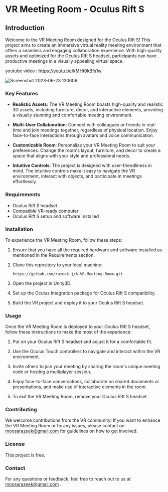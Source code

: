 # VR Meeting Room - Oculus Rift S


## Introduction

Welcome to the VR Meeting Room designed for the Oculus Rift S! This project aims to create an immersive virtual reality meeting environment that offers a seamless and engaging collaboration experience. With high-quality assets and optimized for the Oculus Rift S headset, participants can have productive meetings in a visually appealing virtual space.

youtube video : https://youtu.be/kMHt0kBfs1w 



![Screenshot 2023-06-23 120606](https://github.com/razeek-j/A-VR-Meeting-Room/assets/72665042/568fcdcb-bb49-4807-bb21-187e428cdd65)

### Key Features

- **Realistic Assets**: The VR Meeting Room boasts high-quality and realistic 3D assets, including furniture, decor, and interactive elements, providing a visually stunning and comfortable meeting environment.

- **Multi-User Collaboration**: Connect with colleagues or friends in real-time and join meetings together, regardless of physical location. Enjoy face-to-face interactions through avatars and voice communication.

- **Customizable Room**: Personalize your VR Meeting Room to suit your preferences. Change the room's layout, furniture, and decor to create a space that aligns with your style and professional needs.

- **Intuitive Controls**: The project is designed with user-friendliness in mind. The intuitive controls make it easy to navigate the VR environment, interact with objects, and participate in meetings effortlessly.

### Requirements

- Oculus Rift S headset
- Compatible VR-ready computer
- Oculus Rift S setup and software installed

### Installation

To experience the VR Meeting Room, follow these steps:

1. Ensure that you have all the required hardware and software installed as mentioned in the Requirements section.

2. Clone this repository to your local machine:

   ```
   https://github.com/razeek-j/A-VR-Meeting-Room.git
   ```

3. Open the project in Unity3D.

4. Set up the Oculus Integration package for Oculus Rift S compatibility.

5. Build the VR project and deploy it to your Oculus Rift S headset.

### Usage

Once the VR Meeting Room is deployed to your Oculus Rift S headset, follow these instructions to make the most of the experience:

1. Put on your Oculus Rift S headset and adjust it for a comfortable fit.

2. Use the Oculus Touch controllers to navigate and interact within the VR environment.

3. Invite others to join your meeting by sharing the room's unique meeting code or hosting a multiplayer session.

4. Enjoy face-to-face conversations, collaborate on shared documents or presentations, and make use of interactive elements in the room.

5. To exit the VR Meeting Room, remove your Oculus Rift S headset.


### Contributing

We welcome contributions from the VR community! If you want to enhance the VR Meeting Room or fix any issues, please contact on moosarazeek@gmail.com for guidelines on how to get involved.

### License

This project is free.

### Contact

For any questions or feedback, feel free to reach out to us at moosarazeek@gmail.com .


